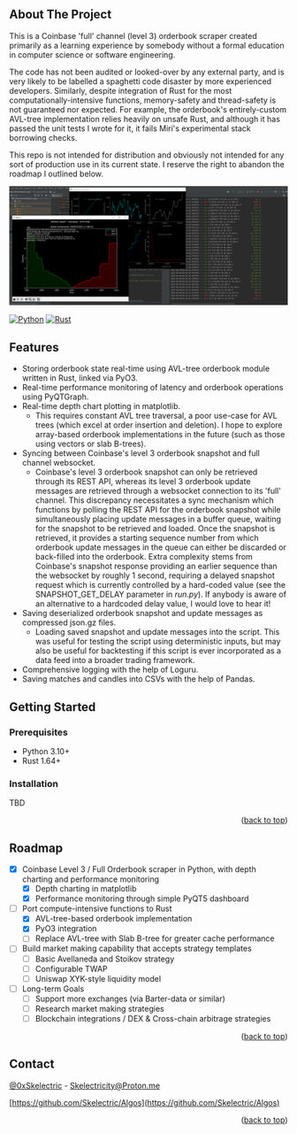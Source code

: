 
## About The Project

This is a Coinbase 'full' channel (level 3) orderbook scraper created primarily as a learning experience by somebody without 
a formal education in computer science or software engineering.

The code has not been audited or looked-over by any external party, and is very likely to be labelled a spaghetti code disaster by
more experienced developers. Similarly, despite integration of Rust for the most computationally-intensive functions, memory-safety and thread-safety is not guaranteed 
nor expected. For example, the orderbook's entirely-custom AVL-tree implementation relies heavily on unsafe Rust, and although 
it has passed the unit tests I wrote for it, it fails Miri's experimental stack borrowing checks.

This repo is not intended for distribution and obviously not intended for any sort of production use in its current state. I reserve
the right to abandon the roadmap I outlined below.

![screenshot.png](Screenshot.PNG)


[![Python][Python-shield]][Python-url]
[![Rust][Rust-shield]][Rust-url]


## Features 

- Storing orderbook state real-time using AVL-tree orderbook module written in Rust, linked via PyO3.
- Real-time performance monitoring of latency and orderbook operations using PyQTGraph.
- Real-time depth chart plotting in matplotlib.
  - This requires constant AVL tree traversal, a poor use-case for AVL trees (which excel at order insertion and deletion). 
  I hope to explore array-based orderbook implementations in the future (such as those using vectors or slab B-trees). 
- Syncing between Coinbase's level 3 orderbook snapshot and full channel websocket.
  - Coinbase's level 3 orderbook snapshot can only be retrieved through its REST API, whereas its level 3 orderbook update messages
  are retrieved through a websocket connection to its 'full' channel. This discrepancy necessitates a sync mechanism which functions 
  by polling the REST API for the orderbook snapshot while simultaneously placing update messages in a buffer queue, waiting for the 
  snapshot to be retrieved and loaded. Once the snapshot is retrieved, it provides a starting sequence number from which orderbook
  update messages in the queue can either be discarded or back-filled into the orderbook. Extra complexity stems from Coinbase's snapshot
  response providing an earlier sequence than the websocket by roughly 1 second, requiring a delayed snapshot request which is currently
  controlled by a hard-coded value (see the SNAPSHOT_GET_DELAY parameter in *run.py*). If anybody is aware of an alternative 
  to a hardcoded delay value, I would love to hear it!
- Saving deserialized orderbook snapshot and update messages as compressed json.gz files.
  - Loading saved snapshot and update messages into the script. This was useful for testing the script using deterministic inputs, 
  but may also be useful for backtesting if this script is ever incorporated as a data feed into a broader trading framework. 
- Comprehensive logging with the help of Loguru.
- Saving matches and candles into CSVs with the help of Pandas.
  

<!-- GETTING STARTED -->
## Getting Started

### Prerequisites

* Python 3.10+
* Rust 1.64+

### Installation

TBD

<p align="right">(<a href="#readme-top">back to top</a>)</p>


<!-- ROADMAP -->
## Roadmap

- [x] Coinbase Level 3 / Full Orderbook scraper in Python, with depth charting and performance monitoring
    - [x] Depth charting in matplotlib
    - [x] Performance monitoring through simple PyQT5 dashboard
- [ ] Port compute-intensive functions to Rust
    - [x] AVL-tree-based orderbook implementation
    - [x] PyO3 integration
    - [ ] Replace AVL-tree with Slab B-tree for greater cache performance
- [ ] Build market making capability that accepts strategy templates
    - [ ] Basic Avellaneda and Stoikov strategy
    - [ ] Configurable TWAP
    - [ ] Uniswap XYK-style liquidity model
- [ ] Long-term Goals
  - [ ] Support more exchanges (via Barter-data or similar)
  - [ ] Research market making strategies
  - [ ] Blockchain integrations / DEX & Cross-chain arbitrage strategies

<p align="right">(<a href="#readme-top">back to top</a>)</p>


<!-- CONTACT -->
## Contact

[@0xSkelectric](https://twitter.com/0xSkelectric) - Skelectricity@Proton.me

[https://github.com/Skelectric/Algos](https://github.com/Skelectric/Algos)

<p align="right">(<a href="#readme-top">back to top</a>)</p>



<!-- MARKDOWN LINKS & IMAGES -->
<!-- https://www.markdownguide.org/basic-syntax/#reference-style-links -->
[Python-shield]: https://forthebadge.com/images/badges/made-with-python.svg
[Python-url]: https://www.python.org/
[Rust-shield]: https://forthebadge.com/images/badges/made-with-rust.svg
[Rust-url]: https://www.rust-lang.org/
